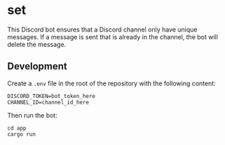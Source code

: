 # set

This Discord bot ensures that a Discord channel only have unique messages. If a message is sent that is already in the channel, the bot will delete the message.

## Development

Create a `.env` file in the root of the repository with the following content:
```
DISCORD_TOKEN=bot_token_here
CHANNEL_ID=channel_id_here
```

Then run the bot:
```
cd app
cargo run
```